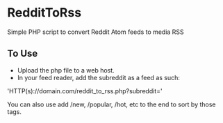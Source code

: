 # RedditToRss
Simple PHP script to convert Reddit Atom feeds to media RSS

## To Use
- Upload the php file to a web host.
- In your feed reader, add the subreddit as a feed as such:
  
'HTTP(s)://domain.com/reddit_to_rss.php?subreddit=<yoursubreddit>'

You can also use add /new, /popular, /hot, etc to the end to sort by those tags.
